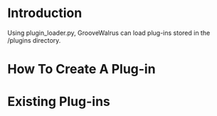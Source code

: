 # Introduction #
Using plugin\_loader.py, GrooveWalrus can load plug-ins stored in the /plugins directory.


# How To Create A Plug-in #

# Existing Plug-ins #